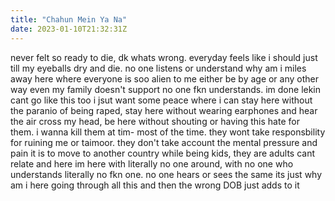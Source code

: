 ```yaml
---
title: "Chahun Mein Ya Na"
date: 2023-01-10T21:32:31Z
---
```


never felt so ready to die, dk whats wrong. everyday feels like i should just till my eyeballs dry and die. no one listens or understand why am i miles away here where everyone is soo alien to me either be by age or any other way even my family doesn't support no one fkn understands. im done lekin cant go like this too i jsut want some peace where i can stay here without the paranio of being raped, stay here without wearing earphones and hear the air cross my head, be here without shouting or having this hate for them. i wanna kill them at tim- most of the time. they wont take responsbility for ruining me or taimoor. they don't take account the mental pressure and pain it is to move to another country while being kids, they are adults cant relate  and here im here with literally no one around, with no one who understands literally no fkn one. no one hears or sees the same its just why am i here going through all this and then the wrong DOB just adds to it
